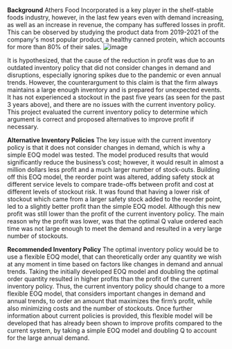 **Background**
Athers Food Incorporated is a key player in the shelf-stable foods industry, however, in the last few years even with demand increasing, as well as an increase in revenue, the company has suffered losses in profit.  This can be observed by studying the product data from 2019-2021 of the company's most popular product, a healthy canned protein, which accounts for more than 80% of their sales. 
![image](https://user-images.githubusercontent.com/60298572/177384509-d4045ade-c3b0-4b67-8898-3ded3c2650a4.png)

It is hypothesized, that the cause of the reduction in profit was due to an outdated inventory policy that did not consider changes in demand and disruptions, especially ignoring spikes due to the pandemic or even annual trends. However, the counterargument to this claim is that the firm always maintains a large enough inventory and is prepared for unexpected events. It has not experienced a stockout in the past five years (as seen for the past 3 years above), and there are no issues with the current inventory policy. This project evaluated the current inventory policy to determine which argument is correct and proposed alternatives to improve profit if necessary. 

**Alternative Inventory Policies**
The key issue with the current inventory policy is that it does not consider changes in demand, which is why a simple EOQ model was tested. The model produced results that would significantly reduce the business’s cost; however, it would result in almost a million dollars less profit and a much larger number of stock-outs. Building off this EOQ model, the reorder point was altered, adding safety stock at different service levels to compare trade-offs between profit and cost at different levels of stockout risk. It was found that having a lower risk of stockout which came from a larger safety stock added to the reorder point, led to a slightly better profit than the simple EOQ model. Although this new profit was still lower than the profit of the current inventory policy.  The main reason why the profit was lower, was that the optimal Q value ordered each time was not large enough to meet the demand and resulted in a very large number of stockouts.

**Recommended Inventory Policy**
The optimal inventory policy would be to use a flexible EOQ model, that can theoretically order any quantity we wish at any moment in time based on factors like changes in demand and annual trends. Taking the initially developed EOQ model and doubling the optimal order quantity resulted in higher profits than the profit of the current inventory policy. Thus, the current inventory policy should change to a more flexible EOQ model, that considers important changes in demand and annual trends, to order an amount that maximizes the firm’s profit, while also minimizing costs and the number of stockouts. Once further information about current policies is provided, this flexible model will be developed that has already been shown to improve profits compared to the current system, by taking a simple EOQ model and doubling Q to account for the large annual demand.

